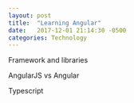 ```yaml
---
layout: post
title:  "Learning Angular"
date:   2017-12-01 21:14:30 -0500
categories: Technology
---
```


Framework and libraries

AngularJS vs Angular

Typescript